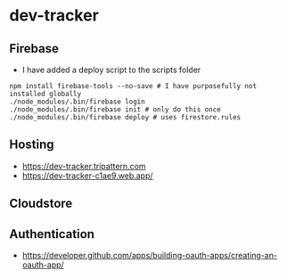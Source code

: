# dev-tracker

## Firebase
* I have added a deploy script to the scripts folder
```
npm install firebase-tools --no-save # I have purposefully not installed globally
./node_modules/.bin/firebase login 
./node_modules/.bin/firebase init # only do this once
./node_modules/.bin/firebase deploy # uses firestore.rules
```

## Hosting
* https://dev-tracker.tripattern.com
* https://dev-tracker-c1ae9.web.app/

## Cloudstore

## Authentication
* https://developer.github.com/apps/building-oauth-apps/creating-an-oauth-app/
